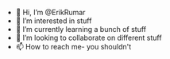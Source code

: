 - 👋 Hi, I’m @ErikRumar
- 👀 I’m interested in stuff
- 🌱 I’m currently learning a bunch of stuff
- 💞️ I’m looking to collaborate on different stuff
- 📫 How to reach me- you shouldn't

<!---
ErikRumar/ErikRumar is a ✨ special ✨ repository because its `README.md` (this file) appears on your GitHub profile.
You can click the Preview link to take a look at your changes.
--->
